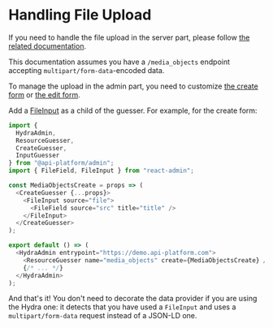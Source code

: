 # Handling File Upload

If you need to handle the file upload in the server part, please follow [the related documentation](../core/file-upload.md).

This documentation assumes you have a `/media_objects` endpoint accepting `multipart/form-data`-encoded data.

To manage the upload in the admin part, you need to customize [the create form](customizing.md#customizing-the-create-form) or [the edit form](customizing.md#customizing-the-edit-form).

Add a [FileInput](https://marmelab.com/react-admin/Inputs.html#fileinput) as a child of the guesser. For example, for the create form:

```js
import {
  HydraAdmin,
  ResourceGuesser,
  CreateGuesser,
  InputGuesser
} from "@api-platform/admin";
import { FileField, FileInput } from "react-admin";

const MediaObjectsCreate = props => (
  <CreateGuesser {...props}>
    <FileInput source="file">
      <FileField source="src" title="title" />
    </FileInput>
  </CreateGuesser>
);

export default () => (
  <HydraAdmin entrypoint="https://demo.api-platform.com">
    <ResourceGuesser name="media_objects" create={MediaObjectsCreate} />
    {/* ... */}
  </HydraAdmin>
);
```

And that's it!
You don't need to decorate the data provider if you are using the Hydra one: it detects that you have used a `FileInput` and uses a `multipart/form-data` request instead of a JSON-LD one.
